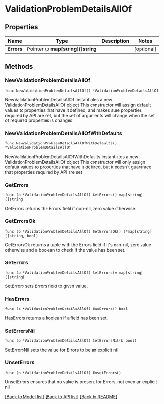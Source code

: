 # ValidationProblemDetailsAllOf

## Properties

Name | Type | Description | Notes
------------ | ------------- | ------------- | -------------
**Errors** | Pointer to **map[string][]string** |  | [optional] 

## Methods

### NewValidationProblemDetailsAllOf

`func NewValidationProblemDetailsAllOf() *ValidationProblemDetailsAllOf`

NewValidationProblemDetailsAllOf instantiates a new ValidationProblemDetailsAllOf object
This constructor will assign default values to properties that have it defined,
and makes sure properties required by API are set, but the set of arguments
will change when the set of required properties is changed

### NewValidationProblemDetailsAllOfWithDefaults

`func NewValidationProblemDetailsAllOfWithDefaults() *ValidationProblemDetailsAllOf`

NewValidationProblemDetailsAllOfWithDefaults instantiates a new ValidationProblemDetailsAllOf object
This constructor will only assign default values to properties that have it defined,
but it doesn't guarantee that properties required by API are set

### GetErrors

`func (o *ValidationProblemDetailsAllOf) GetErrors() map[string][]string`

GetErrors returns the Errors field if non-nil, zero value otherwise.

### GetErrorsOk

`func (o *ValidationProblemDetailsAllOf) GetErrorsOk() (*map[string][]string, bool)`

GetErrorsOk returns a tuple with the Errors field if it's non-nil, zero value otherwise
and a boolean to check if the value has been set.

### SetErrors

`func (o *ValidationProblemDetailsAllOf) SetErrors(v map[string][]string)`

SetErrors sets Errors field to given value.

### HasErrors

`func (o *ValidationProblemDetailsAllOf) HasErrors() bool`

HasErrors returns a boolean if a field has been set.

### SetErrorsNil

`func (o *ValidationProblemDetailsAllOf) SetErrorsNil(b bool)`

 SetErrorsNil sets the value for Errors to be an explicit nil

### UnsetErrors
`func (o *ValidationProblemDetailsAllOf) UnsetErrors()`

UnsetErrors ensures that no value is present for Errors, not even an explicit nil

[[Back to Model list]](../README.md#documentation-for-models) [[Back to API list]](../README.md#documentation-for-api-endpoints) [[Back to README]](../README.md)



